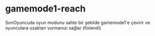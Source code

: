 # gamemode1-reach
SonOyuncuda oyun modunu sahte bir şekilde gamemode1'e çevirir ve oyunculara uzaktan vurmanızı sağlar (fixlendi)
